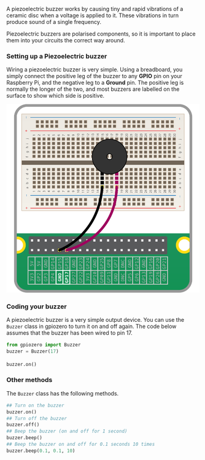 A piezoelectric buzzer works by causing tiny and rapid vibrations of a ceramic disc when a voltage is applied to it. These vibrations in turn produce sound of a single frequency.

Piezoelectric buzzers are polarised components, so it is important to place them into your circuits the correct way around.

### Setting up a Piezoelectric buzzer

Wiring a piezoelectric buzzer is very simple. Using a breadboard, you simply connect the positive leg of the buzzer to any **GPIO** pin on your Raspberry Pi, and the negative leg to a **Ground** pin. The positive leg is normally the longer of the two, and most buzzers are labelled on the surface to show which side is positive.

![circuit](images/buzzer-circuit.png)

### Coding your buzzer

A piezoelectric buzzer is a very simple output device. You can use the `Buzzer` class in gpiozero to turn it on and off again. The code below assumes that the buzzer has been wired to pin 17.

```python
from gpiozero import Buzzer
buzzer = Buzzer(17)

buzzer.on()
```

### Other methods

The `Buzzer` class has the following methods.

```python
## Turn on the buzzer
buzzer.on()
## Turn off the buzzer
buzzer.off()
## Beep the buzzer (on and off for 1 second)
buzzer.beep()
## Beep the buzzer on and off for 0.1 seconds 10 times
buzzer.beep(0.1, 0.1, 10)
```
